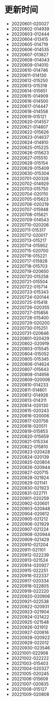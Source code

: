 # 更新时间
* 20220601-020027
* 20220602-014939
* 20220603-012444
* 20220604-013415
* 20220605-014719
* 20220606-014535
* 20220607-013827
* 20220608-014043
* 20220609-014010
* 20220610-014746
* 20220611-014130
* 20220612-015250
* 20220613-015318
* 20220614-015651
* 20220615-014909
* 20220616-014500
* 20220617-014447
* 20220618-014558
* 20220619-015121
* 20220620-014557
* 20220621-014807
* 20220622-015626
* 20220623-014637
* 20220624-014810
* 20220625-015225
* 20220626-015623
* 20220627-015510
* 20220628-015154
* 20220629-015409
* 20220630-015304
* 20220701-020328
* 20220702-014929
* 20220703-015750
* 20220704-020110
* 20220705-015623
* 20220706-020219
* 20220707-015948
* 20220708-015621
* 20220709-014543
* 20220710-020206
* 20220711-015317
* 20220712-020017
* 20220713-015217
* 20220714-015952
* 20220715-020700
* 20220716-015221
* 20220717-015928
* 20220718-015703
* 20220719-020650
* 20220720-015258
* 20220721-015504
* 20220722-015714
* 20220723-015343
* 20220724-020144
* 20220725-015418
* 20220726-020355
* 20220727-015856
* 20220728-015400
* 20220729-020200
* 20220730-015251
* 20220731-020646
* 20220801-020429
* 20220802-020919
* 20220803-015545
* 20220804-015052
* 20220805-015345
* 20220806-014624
* 20220807-015643
* 20220808-014956
* 20220809-020006
* 20220810-014233
* 20220811-014601
* 20220812-014926
* 20220813-014311
* 20220814-020130
* 20220815-020243
* 20220816-020006
* 20220817-020756
* 20220818-020511
* 20220819-015853
* 20220820-015659
* 20220821-015334
* 20220822-015810
* 20220823-020428
* 20220824-020139
* 20220825-020804
* 20220826-020944
* 20220827-020715
* 20220828-021924
* 20220829-021141
* 20220830-021923
* 20220831-022711
* 20220901-020259
* 20220902-020601
* 20220903-020848
* 20220904-020612
* 20220905-021212
* 20220906-021929
* 20220907-021224
* 20220908-020944
* 20220909-021429
* 20220910-021204
* 20220911-021101
* 20220912-022239
* 20220913-021524
* 20220914-020927
* 20220915-022251
* 20220916-022337
* 20220917-020334
* 20220918-022805
* 20220919-022220
* 20220920-020906
* 20220921-022538
* 20220922-020931
* 20220923-021904
* 20220924-021422
* 20220925-021548
* 20220926-021912
* 20220927-020816
* 20220928-020922
* 20220929-022012
* 20220930-023546
* 20221001-022908
* 20221002-022222
* 20221003-015403
* 20221004-020327
* 20221005-020245
* 20221006-015609
* 20221007-020835
* 20221008-015127
* 20221009-020808
